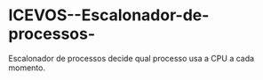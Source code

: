 # ICEVOS--Escalonador-de-processos-
Escalonador de processos decide qual processo usa a CPU a cada momento.
